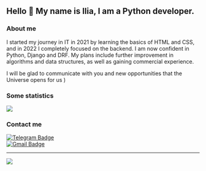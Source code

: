 ## **Hello 👋 My name is Ilia, I am a Python developer.**

### About me

I started my journey in IT in 2021 by learning the basics of HTML and CSS, and in 2022 I completely focused on the backend. I am now confident in Python, Django and DRF. My plans include further improvement in algorithms and data structures, as well as gaining commercial experience.

I will be glad to communicate with you and new opportunities that the Universe opens for us )

### Some statistics

![](https://github-profile-summary-cards.vercel.app/api/cards/profile-details?username=ikorepanov&theme=nord_dark)

### Contact me

[![Telegram Badge](https://img.shields.io/badge/Telegram-blue?style=social&logo=Telegram)](https://t.me/number_one_lobster) <br>
[![Gmail Badge](https://img.shields.io/badge/Gmail-red?style=social&logo=Gmail)](mailto:ikorepanov.study@gmail.com)

---

![](https://komarev.com/ghpvc/?username=ikorepanov&color=246ef5)

<!--
**ikorepanov/ikorepanov** is a ✨ _special_ ✨ repository because its `README.md` (this file) appears on your GitHub profile.

Here are some ideas to get you started:

- 🔭 I’m currently working on ...
- 🌱 I’m currently learning ...
- 👯 I’m looking to collaborate on ...
- 🤔 I’m looking for help with ...
- 💬 Ask me about ...
- 📫 How to reach me: ...
- 😄 Pronouns: ...
- ⚡ Fun fact: ...
-->
